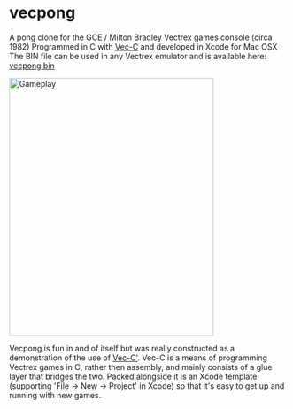 # vecpong
A pong clone for the GCE / Milton Bradley Vectrex games console (circa 1982)
Programmed in C with <a href="https://github.com/Phillrb/vec-c">Vec-C</a> and developed in Xcode for Mac OSX
The BIN file can be used in any Vectrex emulator and is available here: <a href="./vecpong/vecpong/vecpong.bin">vecpong.bin</a>

<img src="./vecpong/resources/gameplay1.png" alt="Gameplay" width="369" height="466">

Vecpong is fun in and of itself but was really constructed as a demonstration of the use of <a href="https://github.com/Phillrb/vec-c">Vec-C'</a>. 
Vec-C is a means of programming Vectrex games in C, rather then assembly, and mainly consists of a glue layer that bridges the two.
Packed alongside it is an Xcode template (supporting 'File -> New -> Project' in Xcode) so that it's easy to get up and running with new games.
